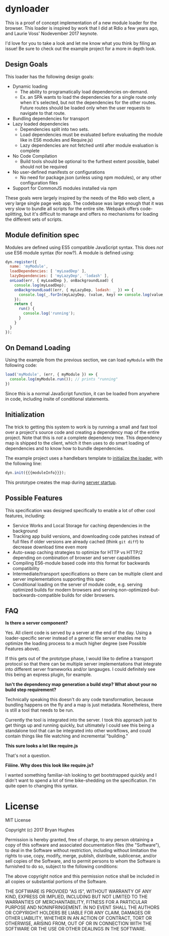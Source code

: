 # dynloader

This is a proof of concept implementation of a new module loader for the browser. This loader is inspired by work that I did at Rdio a few years ago, and Laurie Voss' Nodevember 2017 keynote.

I'd love for you to take a look and let me know what you think by filing an issue! Be sure to check out the example project for a more in depth look.

## Design Goals

This loader has the following design goals:

- Dynamic loading
    - The ability to programatically load dependencies on-demand.
    - Ex. an SPA wants to load the dependencies for a single route only when it's selected, but not the dependencies for the other routes. Future routes should be loaded only when the user requests to navigate to that route.
- Bundling dependencies for transport
- Lazy loaded dependencies
    - Dependencies split into two sets.
    - Load dependencies must be evaluated before evaluating the module like in ES6 modules and Require.js)
    - Lazy dependencies are not fetched until after module evaluation is complete
- No Code Compilation
    - Build tools should be optional to the furthest extent possible, babel should not be required
- No user-defined manifests or configurations
    - No need for package.json (unless using npm modules), or any other configuration files
- Support for CommonJS modules installed via npm

These goals were largely inspired by the needs of the Rdio web client, a very large single page web app. The codebase was large enough that it was very slow to bundle all scripts for the entire site. Webpack offers code-splitting, but it's difficult to manage and offers no mechanisms for loading the different sets of scripts.

## Module definition spec

Modules are defined using ES5 compatible JavaScript syntax. This does _not_ use ES6 module syntax (for now?). A module is defined using:

```JavaScript
dyn.register({
  name: 'myModule',
  loadDependencies: [ 'myLoadDep' ],
  lazyDependencies: [ 'myLazyDep', 'lodash' ],
  onLoad(err, { myLoadDep }, onBackgroundLoad) {
    console.log(myLoadDep);
    onBackgroundLoad((err, { myLazyDep, lodash: _ }) => {
      console.log(_.forIn(myLazyDep, (value, key) => console.log(value, key)));
    });
    return {
      run() {
        console.log('running');
      }
    }
  }
});
```

## On Demand Loading

Using the example from the previous section, we can load `myModule` with the following code:

```JavaScript
load('myModule', (err, { myModule }) => {
  console.log(myModule.run()); // prints "running"
})
```

Since this is a normal JavaScript function, it can be loaded from anywhere in code, including insite of conditional statements.

## Initialization

The trick to getting this system to work is by running a small and fast tool over a project's source code and creating a dependency map of the entire project. Note that this is _not_ a complete dependency tree. This dependency map is shipped to the client, which it then uses to do smart loading of dependencies and to know how to bundle dependencies.

The example project uses a handlebars template to [initialize the loader](templates/index.handlebars#L8), with the following line:

```JavaScript
dyn.init({{{moduleInfo}}});
```

This prototype creates the map during [server startup](server/src/server.ts#L9).

## Possible Features

This specification was designed specifically to enable a lot of other cool features, including:

- Service Works and Local Storage for caching dependencies in the background
- Tracking app build versions, and downloading code patches instead of full files if older versions are already cached (think `git diff`) to decrease download time even more
- Auto-swap caching strategies to optimize for HTTP vs HTTP/2 depending on combination of browser and server capabilities
- Compiling ES6-module based code into this format for backwards compatibility
- Intermediate/transport specifications so there can be multiple client and server implementations supporting this spec
- Conditional loading on the server of module code, e.g. serving optimized builds for modern browsers and serving non-optimized-but-backwards-compatible builds for older browsers.

## FAQ

**Is there a server component?**

Yes. All client code is served by a server at the end of the day. Using a loader-specific server instead of a generic file server enables me to optimize the loading process to a much higher degree (see Possible Features above).

If this gets out of the prototype phase, I would like to define a transport protocol so that there can be multiple server implementations that integrate into different server frameworks and/or langauges. I could definitely see this being an express plugin, for example.

**Isn't the dependency map generation a build step? What about your no build step requirement?**

Technically speaking this doesn't do any code transformation, because bundling happens on the fly and a map is just metadata. Nonetheless, there is still a tool that needs to be run.

Currently the tool is integrated into the server. I took this approach just to get things up and running quickly, but ultimately I could see this being a standalone tool that can be integrated into other workflows, and could contain things like file watching and incremental "building."

**This sure looks a lot like require.js**

That's not a question.

**Fiiiine. Why does this look like require.js?**

I wanted something familiar-ish looking to get bootstrapped quickly and I didn't want to spend a lot of time bike-shedding on the specification. I'm quite open to changing this syntax.

# License

MIT License

Copyright (c) 2017 Bryan Hughes

Permission is hereby granted, free of charge, to any person obtaining a copy
of this software and associated documentation files (the "Software"), to deal
in the Software without restriction, including without limitation the rights
to use, copy, modify, merge, publish, distribute, sublicense, and/or sell
copies of the Software, and to permit persons to whom the Software is
furnished to do so, subject to the following conditions:

The above copyright notice and this permission notice shall be included in all
copies or substantial portions of the Software.

THE SOFTWARE IS PROVIDED "AS IS", WITHOUT WARRANTY OF ANY KIND, EXPRESS OR
IMPLIED, INCLUDING BUT NOT LIMITED TO THE WARRANTIES OF MERCHANTABILITY,
FITNESS FOR A PARTICULAR PURPOSE AND NONINFRINGEMENT. IN NO EVENT SHALL THE
AUTHORS OR COPYRIGHT HOLDERS BE LIABLE FOR ANY CLAIM, DAMAGES OR OTHER
LIABILITY, WHETHER IN AN ACTION OF CONTRACT, TORT OR OTHERWISE, ARISING FROM,
OUT OF OR IN CONNECTION WITH THE SOFTWARE OR THE USE OR OTHER DEALINGS IN THE
SOFTWARE.
